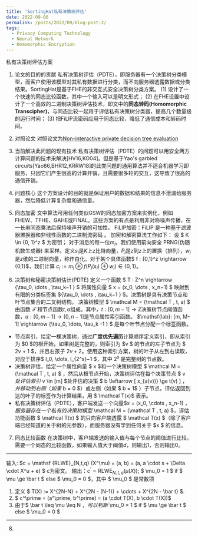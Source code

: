 ```yaml
---
title: 'SortingHat私有决策树评估'
date: 2022-09-06
permalink: /posts/2022/09/blog-post-2/
tags:
  - Privacy Computing Technology
  - Neural Network
  - Homomorphic Encryption
---
```


私有决策树评估方案

1. 论文的目的的贡献
私有决策树评估（PDTE），即服务器有一个决策树分类模型，而客户使用该模型对其私有数据进行分类，而不向服务器透露数据或分类结果。SortingHat是基于FHE的非交互式安全决策树分类方案。
(1) 设计了一个快速的同态比较函数，其中一个输入可以是明文形式；
(2) 在FHE设置中设计了一个高效的二进制决策树评估技术，即文中的**同态转码(Homomorphic Transcipher)**，与同态比较一起用于评估私有决策树分类器，提高几个数量级的运行时间；
(3) 把FiLIP流密码应用于同态比较，降低了通信成本和转码时间。

2. 对照论文
对照论文为[Non-interactive private decision tree evaluation](https://arxiv.org/abs/1909.08362)

3. 当前解决此问题的现有技术
私有决策树评估（PDTE）的问题可以用安全两方计算问题的技术来解决[HV16,KO04]。但是基于Yao's garbled circuits[Yao86,BHR12,KRRW18]的此类问题的通用算法并不适合机器学习即服务，只因它们产生很高的计算开销，且需要很多轮的交互，这导致了很高的通信开销。

4. 问题核心
这个方案设计的目的就是保证用户的数据和结果的信息不泄漏给服务器，然后降低计算复杂度和通信量。

5. 同态加密
文中算法可用任何类似GSW的同态加密方案来实例化，例如FHEW、TFHE、GAHE或FINAL。这些方案的有点是利用非对称噪声传播，在一长串同态乘法后保持噪声开销的可加性。
FiLIP加密：FiLIP 是一种基于滤波器置换器和非线性函数的二进制流密码 。 加密和解密算法工作如下： 设 $ K \in \{0, 1\}^z $ 为密钥； 对于消息的每一位$m_i$，我们使用前向安全 PRNG(伪随机数生成器) 来采样。定义$s_i$是$K$上$z$比特向量，$P_i$是$z$到$z$上的置换（排列），$w_i$是$z$维的二进制向量，称作白化。对于某个具体函数$ f : \{0,1\}^z \rightarrow \{0,1\}$，我们计算 $c_i := m_i \oplus f(P_i(s_i) \oplus w_i) \in \{0, 1\}$。

6. 决策树和秘密决策树估计(PDTE) 
定义一个函数  $ T : Z^n \rightarrow \{\tau_0, \dots , \tau_k−1 \} $ 将属性向量 $ x = (x_0, \dots , x_n−1) $ 映射到有限的分类标签集 $\{\tau_0, \dots , \tau_k−1 \} $。决策树是具有决策节点和叶节点集合的二叉树结构。 决策树模型 $ \mathcal M = (\mathcal T , t, a) $ 由函数 $\mathcal T$ 和节点函数$t,a$组成。其中，$t : [0, m-1] \rightarrow \mathbb{Z}$决策树节点阈值函数，$a : [0, m-1] \rightarrow [0, n-1]$是节点属性索引函数。
$\mathsf{lab}: [m, M-1] \rightarrow \{\tau_0, \dots, \tau_k -1 \} $ 是每个叶节点分配一个标签函数。

- 节点索引，给定一棵决策树，通过**广度优先遍历**计算顺序定义索引，即从索引为 $0 $的根开始，如果树是完整的，则索引为 $v $ 的节点的左子节点为 $ 2v + 1 $，并且右孩子 $2v + 2$。使用这种索引方案，树的叶子从左到右读取，对应于排序$ l_0, \dots, l_{2^s}−1 $，其中 $2^s$ 是完整树的节点数。
- 决策树评估，给定一个属性向量 $ x $和一个决策树模型 $ \mathcal M = (\mathcal T , t, a) $ ，然后从根节点开始，决策树评估在每个决策节点 $ v $处评估索引$ v \in [m] $处评估的决策 $ b \leftarrow [ x_{a(v))} \ge t(v) ] $，并移动到右侧（如果$ b = 0 $）或左侧（如果 $ b = 1$ ）子节点。评估返回到达的叶子的标签作为计算结果，用  $ \mathcal T(x)$ 表示。
- 私有决策树评估（PDTE），客户端发送一个向量$x = (x_0, \cdots , x_n-1) $，服务器存在一个私有的决策树模型$ \mathcal M = (\mathcal T , t, a) $，评估功能函数 $ \mathcal T(x) $ 的只向客户端透露 $ \mathcal T(x) $（除了客户端已经知道的关于树的元参数），而服务器没有学到任何关于 $x $ 的信息。  

7. 同态比较函数
在决策树中，客户端发送的输入值与每个节点的阈值进行比较。需要一个同态的比较函数，如果输入值大于阈值$d$，则输出$1$，否则输出$0$。

----------
输入: $c = \mathsf {RLWE}_{N,t,q} (X^\mu) = (a, b) = (a, a \cdot s + \Delta \cdot X^u + e) $ c为密文。
输出：$c ^\prime = \mathsf {RLWE}_{N,t,q} (\mu(X))$; $ \mu_0 = 1 $ if $ \mu \ge \bar t $ else $ \mu_0 = 0 $，其中 $ \mu_0 $ 是常数项
1. 定义 $ T(X) := X^{2N-N} + X^{2N - (N-1)} + \cdots + X^{2N - \bar t} $.
2. $ c^\prime = (a^\prime, b^\prime) = (a \cdot T(X), b \cdot T(X))$
3. 由于$ \bar t \leq \mu \leq N $，可以判断$ \mu_0 = 1 $ if $ \mu \ge \bar t $ else $ \mu_0 = 0 $ 
----------

8. 
